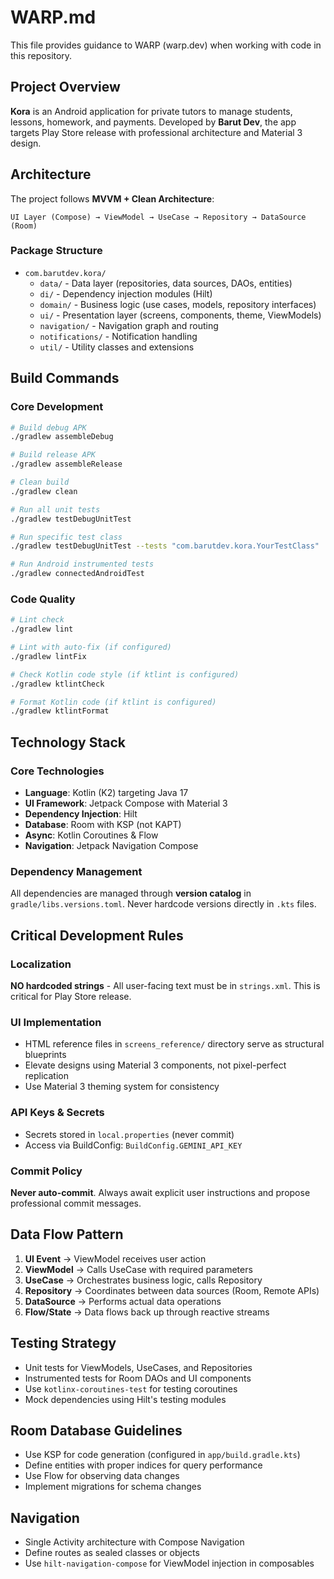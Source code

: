 # WARP.md

This file provides guidance to WARP (warp.dev) when working with code in this repository.

## Project Overview
**Kora** is an Android application for private tutors to manage students, lessons, homework, and payments. Developed by **Barut Dev**, the app targets Play Store release with professional architecture and Material 3 design.

## Architecture
The project follows **MVVM + Clean Architecture**:
```
UI Layer (Compose) → ViewModel → UseCase → Repository → DataSource (Room)
```

### Package Structure
- `com.barutdev.kora/`
  - `data/` - Data layer (repositories, data sources, DAOs, entities)
  - `di/` - Dependency injection modules (Hilt)
  - `domain/` - Business logic (use cases, models, repository interfaces)
  - `ui/` - Presentation layer (screens, components, theme, ViewModels)
  - `navigation/` - Navigation graph and routing
  - `notifications/` - Notification handling
  - `util/` - Utility classes and extensions

## Build Commands

### Core Development
```bash
# Build debug APK
./gradlew assembleDebug

# Build release APK
./gradlew assembleRelease

# Clean build
./gradlew clean

# Run all unit tests
./gradlew testDebugUnitTest

# Run specific test class
./gradlew testDebugUnitTest --tests "com.barutdev.kora.YourTestClass"

# Run Android instrumented tests
./gradlew connectedAndroidTest
```

### Code Quality
```bash
# Lint check
./gradlew lint

# Lint with auto-fix (if configured)
./gradlew lintFix

# Check Kotlin code style (if ktlint is configured)
./gradlew ktlintCheck

# Format Kotlin code (if ktlint is configured)
./gradlew ktlintFormat
```

## Technology Stack

### Core Technologies
- **Language**: Kotlin (K2) targeting Java 17
- **UI Framework**: Jetpack Compose with Material 3
- **Dependency Injection**: Hilt
- **Database**: Room with KSP (not KAPT)
- **Async**: Kotlin Coroutines & Flow
- **Navigation**: Jetpack Navigation Compose

### Dependency Management
All dependencies are managed through **version catalog** in `gradle/libs.versions.toml`. Never hardcode versions directly in `.kts` files.

## Critical Development Rules

### Localization
**NO hardcoded strings** - All user-facing text must be in `strings.xml`. This is critical for Play Store release.

### UI Implementation
- HTML reference files in `screens_reference/` directory serve as structural blueprints
- Elevate designs using Material 3 components, not pixel-perfect replication
- Use Material 3 theming system for consistency

### API Keys & Secrets
- Secrets stored in `local.properties` (never commit)
- Access via BuildConfig: `BuildConfig.GEMINI_API_KEY`

### Commit Policy
**Never auto-commit**. Always await explicit user instructions and propose professional commit messages.

## Data Flow Pattern
1. **UI Event** → ViewModel receives user action
2. **ViewModel** → Calls UseCase with required parameters
3. **UseCase** → Orchestrates business logic, calls Repository
4. **Repository** → Coordinates between data sources (Room, Remote APIs)
5. **DataSource** → Performs actual data operations
6. **Flow/State** → Data flows back up through reactive streams

## Testing Strategy
- Unit tests for ViewModels, UseCases, and Repositories
- Instrumented tests for Room DAOs and UI components
- Use `kotlinx-coroutines-test` for testing coroutines
- Mock dependencies using Hilt's testing modules

## Room Database Guidelines
- Use KSP for code generation (configured in `app/build.gradle.kts`)
- Define entities with proper indices for query performance
- Use Flow for observing data changes
- Implement migrations for schema changes

## Navigation
- Single Activity architecture with Compose Navigation
- Define routes as sealed classes or objects
- Use `hilt-navigation-compose` for ViewModel injection in composables